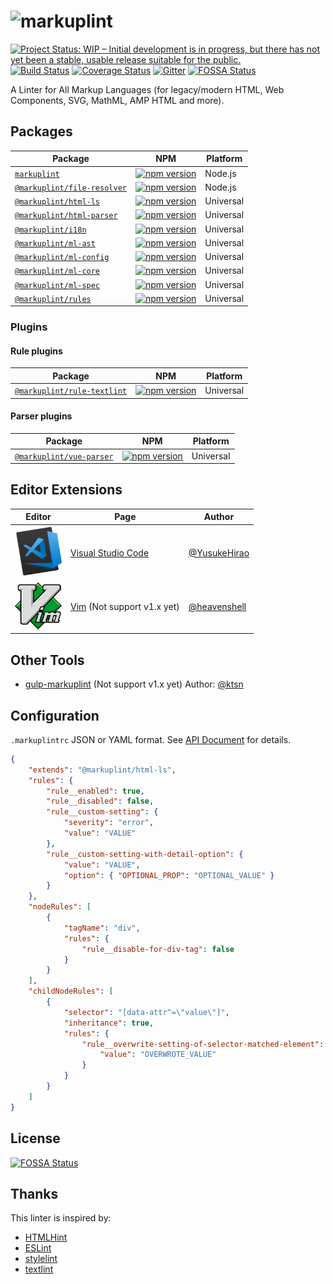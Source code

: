 # ![markuplint](https://cdn.rawgit.com/YusukeHirao/markuplint/HEAD/media/logo-v.svg)

[![Project Status: WIP – Initial development is in progress, but there has not yet been a stable, usable release suitable for the public.](https://www.repostatus.org/badges/latest/wip.svg)](https://www.repostatus.org/#wip)
[![Build Status](https://travis-ci.org/markuplint/markuplint.svg?branch=next)](https://travis-ci.org/markuplint/markuplint)
[![Coverage Status](https://coveralls.io/repos/github/markuplint/markuplint/badge.svg?branch=next)](https://coveralls.io/github/markuplint/markuplint?branch=next)
[![Gitter](https://badges.gitter.im/markuplint/community.svg)](https://gitter.im/markuplint/community?utm_source=badge&utm_medium=badge&utm_campaign=pr-badge)
[![FOSSA Status](https://app.fossa.io/api/projects/git%2Bgithub.com%2Fmarkuplint%2Fmarkuplint.svg?type=shield)](https://app.fossa.io/projects/git%2Bgithub.com%2Fmarkuplint%2Fmarkuplint?ref=badge_shield)

A Linter for All Markup Languages (for legacy/modern HTML, Web Components, SVG, MathML, AMP HTML and more).

## Packages

| Package                                                             | NPM                                                                                                                                   | Platform  |
| ------------------------------------------------------------------- | ------------------------------------------------------------------------------------------------------------------------------------- | --------- |
| [`markuplint`](./packages/markuplint)                               | [![npm version](https://badge.fury.io/js/markuplint.svg)](https://badge.fury.io/js/markuplint)                                        | Node.js   |
| [`@markuplint/file-resolver`](./packages/@markuplint/file-resolver) | [![npm version](https://badge.fury.io/js/%40markuplint%2Ffile-resolver.svg)](https://www.npmjs.com/package/@markuplint/file-resolver) | Node.js   |
| [`@markuplint/html-ls`](./packages/@markuplint/html-ls)             | [![npm version](https://badge.fury.io/js/%40markuplint%2Fhtml-ls.svg)](https://badge.fury.io/js/%40markuplint%2Fhtml-ls)              | Universal |
| [`@markuplint/html-parser`](./packages/@markuplint/html-parser)     | [![npm version](https://badge.fury.io/js/%40markuplint%2Fhtml-parser.svg)](https://badge.fury.io/js/%40markuplint%2Fhtml-parser)      | Universal |
| [`@markuplint/i18n`](./packages/@markuplint/i18n)                   | [![npm version](https://badge.fury.io/js/%40markuplint%2Fi18n.svg)](https://badge.fury.io/js/%40markuplint%2Fi18n)                    | Universal |
| [`@markuplint/ml-ast`](./packages/@markuplint/ml-ast)               | [![npm version](https://badge.fury.io/js/%40markuplint%2Fml-ast.svg)](https://badge.fury.io/js/%40markuplint%2Fml-ast)                | Universal |
| [`@markuplint/ml-config`](./packages/@markuplint/ml-config)         | [![npm version](https://badge.fury.io/js/%40markuplint%2Fml-config.svg)](https://badge.fury.io/js/%40markuplint%2Fml-config)          | Universal |
| [`@markuplint/ml-core`](./packages/@markuplint/ml-core)             | [![npm version](https://badge.fury.io/js/%40markuplint%2Fml-core.svg)](https://badge.fury.io/js/%40markuplint%2Fml-core)              | Universal |
| [`@markuplint/ml-spec`](./packages/@markuplint/ml-spec)             | [![npm version](https://badge.fury.io/js/%40markuplint%2Fml-spec.svg)](https://badge.fury.io/js/%40markuplint%2Fml-spec)              | Universal |
| [`@markuplint/rules`](./packages/@markuplint/rules)                 | [![npm version](https://badge.fury.io/js/%40markuplint%2Frules.svg)](https://badge.fury.io/js/%40markuplint%2Frules)                  | Universal |

### Plugins

#### Rule plugins

| Package                                                             | NPM                                                                                                                                   | Platform  |
| ------------------------------------------------------------------- | ------------------------------------------------------------------------------------------------------------------------------------- | --------- |
| [`@markuplint/rule-textlint`](./packages/@markuplint/rule-textlint) | [![npm version](https://badge.fury.io/js/%40markuplint%2Frule-textlint.svg)](https://www.npmjs.com/package/@markuplint/rule-textlint) | Universal |

#### Parser plugins

| Package                                                       | NPM                                                                                                                             | Platform  |
| ------------------------------------------------------------- | ------------------------------------------------------------------------------------------------------------------------------- | --------- |
| [`@markuplint/vue-parser`](./packages/@markuplint/vue-parser) | [![npm version](https://badge.fury.io/js/%40markuplint%2Fvue-parser.svg)](https://www.npmjs.com/package/@markuplint/vue-parser) | Universal |

## Editor Extensions

| Editor                                                                                                                                                                                 | Page                                                                                                    | Author                                         |
| -------------------------------------------------------------------------------------------------------------------------------------------------------------------------------------- | ------------------------------------------------------------------------------------------------------- | ---------------------------------------------- |
| <a href="https://marketplace.visualstudio.com/items?itemName=yusukehirao.vscode-markuplint"><img src="media/vscode.png" width="75" alt="Visual Studio Code: markuplint extension"></a> | [Visual Studio Code](https://marketplace.visualstudio.com/items?itemName=yusukehirao.vscode-markuplint) | [@YusukeHirao](https://github.com/YusukeHirao) |
| <a href="https://github.com/heavenshell/vim-markuplint"><img src="media/vim.png" width="75" alt="Vim: markuplint plugin"></a>                                                          | [Vim](https://github.com/heavenshell/vim-markuplint) (Not support v1.x yet)                             | [@heavenshell](https://github.com/heavenshell) |

## Other Tools

-   [gulp-markuplint](https://github.com/oro-oss/gulp-markuplint) (Not support v1.x yet) Author: [@ktsn](https://twitter.com/ktsn)

## Configuration

`.markuplintrc` JSON or YAML format. See [API Document](./packages/markuplint/) for details.

```json
{
	"extends": "@markuplint/html-ls",
	"rules": {
		"rule__enabled": true,
		"rule__disabled": false,
		"rule__custom-setting": {
			"severity": "error",
			"value": "VALUE"
		},
		"rule__custom-setting-with-detail-option": {
			"value": "VALUE",
			"option": { "OPTIONAL_PROP": "OPTIONAL_VALUE" }
		}
	},
	"nodeRules": [
		{
			"tagName": "div",
			"rules": {
				"rule__disable-for-div-tag": false
			}
		}
	],
	"childNodeRules": [
		{
			"selector": "[data-attr^=\"value\"]",
			"inheritance": true,
			"rules": {
				"rule__overwrite-setting-of-selector-matched-element": {
					"value": "OVERWROTE_VALUE"
				}
			}
		}
	]
}
```

## License

[![FOSSA Status](https://app.fossa.io/api/projects/git%2Bgithub.com%2Fmarkuplint%2Fmarkuplint.svg?type=large)](https://app.fossa.io/projects/git%2Bgithub.com%2Fmarkuplint%2Fmarkuplint?ref=badge_large)

## Thanks

This linter is inspired by:

-   [HTMLHint](http://htmlhint.com/)
-   [ESLint](https://eslint.org/)
-   [stylelint](https://stylelint.io/)
-   [textlint](https://textlint.github.io/)

